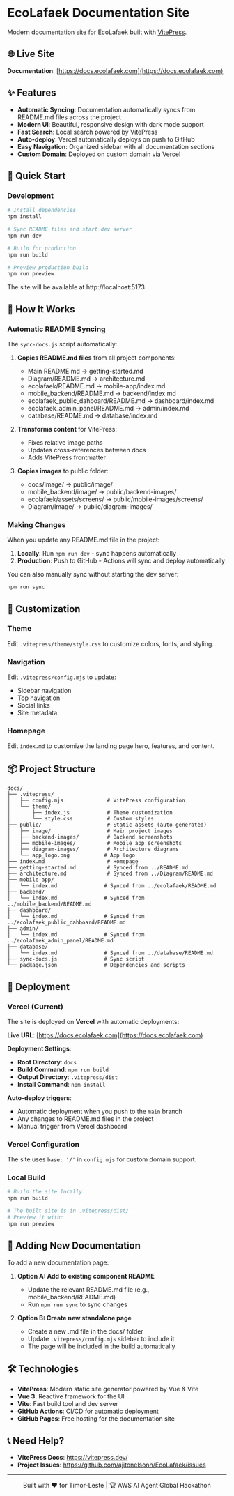 # EcoLafaek Documentation Site

Modern documentation site for EcoLafaek built with [VitePress](https://vitepress.dev/).

## 🌐 Live Site

**Documentation**: [https://docs.ecolafaek.com](https://docs.ecolafaek.com)

## ✨ Features

- **Automatic Syncing**: Documentation automatically syncs from README.md files across the project
- **Modern UI**: Beautiful, responsive design with dark mode support
- **Fast Search**: Local search powered by VitePress
- **Auto-deploy**: Vercel automatically deploys on push to GitHub
- **Easy Navigation**: Organized sidebar with all documentation sections
- **Custom Domain**: Deployed on custom domain via Vercel

## 🚀 Quick Start

### Development

```bash
# Install dependencies
npm install

# Sync README files and start dev server
npm run dev

# Build for production
npm run build

# Preview production build
npm run preview
```

The site will be available at http://localhost:5173

## 📁 How It Works

### Automatic README Syncing

The `sync-docs.js` script automatically:

1. **Copies README.md files** from all project components:

   - Main README.md → getting-started.md
   - Diagram/README.md → architecture.md
   - ecolafaek/README.md → mobile-app/index.md
   - mobile_backend/README.md → backend/index.md
   - ecolafaek_public_dahboard/README.md → dashboard/index.md
   - ecolafaek_admin_panel/README.md → admin/index.md
   - database/README.md → database/index.md

2. **Transforms content** for VitePress:

   - Fixes relative image paths
   - Updates cross-references between docs
   - Adds VitePress frontmatter

3. **Copies images** to public folder:
   - docs/image/ → public/image/
   - mobile_backend/image/ → public/backend-images/
   - ecolafaek/assets/screens/ → public/mobile-images/screens/
   - Diagram/Image/ → public/diagram-images/

### Making Changes

When you update any README.md file in the project:

1. **Locally**: Run `npm run dev` - sync happens automatically
2. **Production**: Push to GitHub - Actions will sync and deploy automatically

You can also manually sync without starting the dev server:

```bash
npm run sync
```

## 🎨 Customization

### Theme

Edit `.vitepress/theme/style.css` to customize colors, fonts, and styling.

### Navigation

Edit `.vitepress/config.mjs` to update:

- Sidebar navigation
- Top navigation
- Social links
- Site metadata

### Homepage

Edit `index.md` to customize the landing page hero, features, and content.

## 📦 Project Structure

```
docs/
├── .vitepress/
│   ├── config.mjs              # VitePress configuration
│   └── theme/
│       ├── index.js            # Theme customization
│       └── style.css           # Custom styles
├── public/                     # Static assets (auto-generated)
│   ├── image/                  # Main project images
│   ├── backend-images/         # Backend screenshots
│   ├── mobile-images/          # Mobile app screenshots
│   ├── diagram-images/         # Architecture diagrams
│   └── app_logo.png           # App logo
├── index.md                    # Homepage
├── getting-started.md          # Synced from ../README.md
├── architecture.md             # Synced from ../Diagram/README.md
├── mobile-app/
│   └── index.md               # Synced from ../ecolafaek/README.md
├── backend/
│   └── index.md               # Synced from ../mobile_backend/README.md
├── dashboard/
│   └── index.md               # Synced from ../ecolafaek_public_dahboard/README.md
├── admin/
│   └── index.md               # Synced from ../ecolafaek_admin_panel/README.md
├── database/
│   └── index.md               # Synced from ../database/README.md
├── sync-docs.js               # Sync script
└── package.json               # Dependencies and scripts
```

## 🚀 Deployment

### Vercel (Current)

The site is deployed on **Vercel** with automatic deployments:

**Live URL**: [https://docs.ecolafaek.com](https://docs.ecolafaek.com)

**Deployment Settings**:

- **Root Directory**: `docs`
- **Build Command**: `npm run build`
- **Output Directory**: `.vitepress/dist`
- **Install Command**: `npm install`

**Auto-deploy triggers**:

- Automatic deployment when you push to the `main` branch
- Any changes to README.md files in the project
- Manual trigger from Vercel dashboard

### Vercel Configuration

The site uses `base: '/'` in `config.mjs` for custom domain support.

### Local Build

```bash
# Build the site locally
npm run build

# The built site is in .vitepress/dist/
# Preview it with:
npm run preview
```

## 📝 Adding New Documentation

To add a new documentation page:

1. **Option A: Add to existing component README**

   - Update the relevant README.md file (e.g., mobile_backend/README.md)
   - Run `npm run sync` to sync changes

2. **Option B: Create new standalone page**
   - Create a new .md file in the docs/ folder
   - Update `.vitepress/config.mjs` sidebar to include it
   - The page will be included in the build automatically

## 🛠️ Technologies

- **VitePress**: Modern static site generator powered by Vue & Vite
- **Vue 3**: Reactive framework for the UI
- **Vite**: Fast build tool and dev server
- **GitHub Actions**: CI/CD for automatic deployment
- **GitHub Pages**: Free hosting for the documentation site

## 📞 Need Help?

- **VitePress Docs**: https://vitepress.dev/
- **Project Issues**: https://github.com/ajitonelsonn/EcoLafaek/issues

---

<div align="center">
  <p>Built with ❤️ for Timor-Leste | 🏆 AWS AI Agent Global Hackathon</p>
</div>
